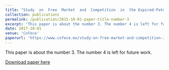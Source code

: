 ```yaml
---
title: "Study  on  Free  Market  and  Competition  in  the Expired-Patent Drug Markets in Mexico"
collection: publications
permalink: /publication/2015-10-01-paper-title-number-3
excerpt: 'This paper is about the number 3. The number 4 is left for future work.'
date: 2017-10-01
venue: 'Cofece'
paperurl: 'https://www.cofece.mx/study-on-free-market-and-competition-in-the-expired-patent-drug-markets-in-mexico-cofece-in-2017/'
---
```

This paper is about the number 3. The number 4 is left for future work.

[Download paper here](https://www.cofece.mx/study-on-free-market-and-competition-in-the-expired-patent-drug-markets-in-mexico-cofece-in-2017/)

